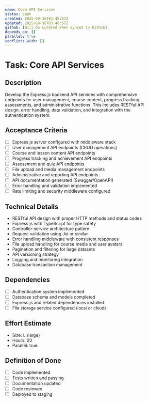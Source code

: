 ```yaml
---
name: Core API Services
status: open
created: 2025-09-10T03:48:57Z
updated: 2025-09-10T03:48:57Z
github: [Will be updated when synced to GitHub]
depends_on: []
parallel: true
conflicts_with: []
---
```


# Task: Core API Services

## Description
Develop the Express.js backend API services with comprehensive endpoints for user management, course content, progress tracking, assessments, and administrative functions. This includes RESTful API design, error handling, data validation, and integration with the authentication system.

## Acceptance Criteria
- [ ] Express.js server configured with middleware stack
- [ ] User management API endpoints (CRUD operations)
- [ ] Course and lesson content API endpoints
- [ ] Progress tracking and achievement API endpoints
- [ ] Assessment and quiz API endpoints
- [ ] File upload and media management endpoints
- [ ] Administrative and reporting API endpoints
- [ ] API documentation generated (Swagger/OpenAPI)
- [ ] Error handling and validation implemented
- [ ] Rate limiting and security middleware configured

## Technical Details
- RESTful API design with proper HTTP methods and status codes
- Express.js with TypeScript for type safety
- Controller-service architecture pattern
- Request validation using Joi or similar
- Error handling middleware with consistent responses
- File upload handling for course media and user avatars
- Pagination and filtering for large datasets
- API versioning strategy
- Logging and monitoring integration
- Database transaction management

## Dependencies
- [ ] Authentication system implemented
- [ ] Database schema and models completed
- [ ] Express.js and related dependencies installed
- [ ] File storage service configured (local or cloud)

## Effort Estimate
- Size: L (large)
- Hours: 20
- Parallel: true

## Definition of Done
- [ ] Code implemented
- [ ] Tests written and passing
- [ ] Documentation updated
- [ ] Code reviewed
- [ ] Deployed to staging